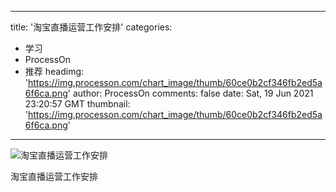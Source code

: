 
---
title: '淘宝直播运营工作安排'
categories: 
 - 学习
 - ProcessOn
 - 推荐
headimg: 'https://img.processon.com/chart_image/thumb/60ce0b2cf346fb2ed5a6f6ca.png'
author: ProcessOn
comments: false
date: Sat, 19 Jun 2021 23:20:57 GMT
thumbnail: 'https://img.processon.com/chart_image/thumb/60ce0b2cf346fb2ed5a6f6ca.png'
---

<div>   
<img class="thumb" alt="淘宝直播运营工作安排" src="https://img.processon.com/chart_image/thumb/60ce0b2cf346fb2ed5a6f6ca.png" referrerpolicy="no-referrer">
<p>淘宝直播运营工作安排</p>  
</div>
            